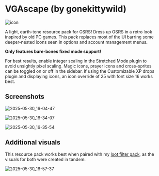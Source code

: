 # VGAscape (by gonekittywild)

![icon](https://github.com/user-attachments/assets/37b5284d-8570-4910-8044-ba158616dfed)

A light, earth-tone resource pack for OSRS! Dress up OSRS in a retro look inspired by old PC games.
This pack replaces most of the UI barring some deeper-nested icons seen in options and account management menus.

**Only features bare-bones fixed mode support!**

For best results, enable integer scaling in the Stretched Mode plugin to avoid unsightly pixel scaling.
Magic icons, prayer icons and cross-sprites can be toggled on or off in the sidebar.
If using the Customizable XP drops plugin and displaying icons, an icon override of 25 with font size 16 works best.

## Screenshots

![2025-05-30_16-04-47](https://github.com/user-attachments/assets/3007089b-5ea4-4384-8433-aebaff3d7330)

![2025-05-30_16-34-07](https://github.com/user-attachments/assets/df9b739a-9c91-4ab6-a26b-4c7a211b65da)

![2025-05-30_16-35-54](https://github.com/user-attachments/assets/5cb0ed54-3eed-4aad-a260-320d74e13bbc)

## Additional visuals

This resource pack works best when paired with my [loot filter pack](https://github.com/GCWild/vga-filter/tree/main), as the visuals for both were created in tandem.

![2025-05-30_16-57-37](https://github.com/user-attachments/assets/7807fd5a-0c32-441d-afe6-23e7b4c7ca34)

